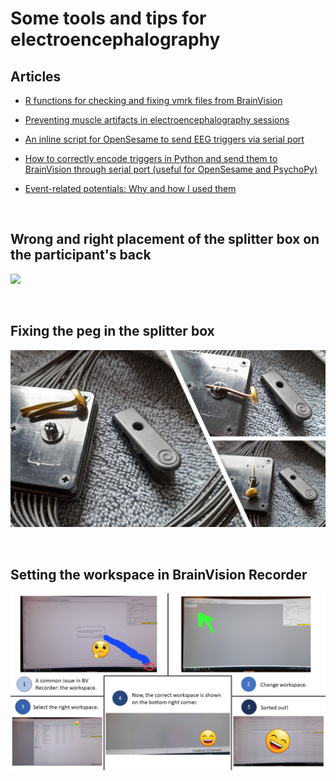 # Some tools and tips for electroencephalography

## Articles

- [R functions for checking and fixing vmrk files from BrainVision](https://pablobernabeu.github.io/2024/r-functions-for-checking-and-fixing-vmrk-files-from-brainvision/)

- [Preventing muscle artifacts in electroencephalography sessions](https://pablobernabeu.github.io/2024/preventing-muscle-artifacts-in-electroencephalography-sessions/)

- [An inline script for OpenSesame to send EEG triggers via serial port](https://pablobernabeu.github.io/2023/an-inline-script-for-opensesame-to-send-eeg-triggers-via-serial-port/)
  
- [How to correctly encode triggers in Python and send them to BrainVision through serial port (useful for OpenSesame and PsychoPy)](https://stackoverflow.com/questions/76829060/how-to-correctly-encode-triggers-in-python-and-send-them-to-brainvision-through)

- [Event-related potentials: Why and how I used them](https://pablobernabeu.github.io/2020/event-related-potentials-why-and-how-i-used-them/)

  <br>

## Wrong and right placement of the splitter box on the participant's back

![](https://github.com/pablobernabeu/EEG-tools-and-tips/blob/main/position%20of%20cables.png)

  <br>

## Fixing the peg in the splitter box

![](https://github.com/pablobernabeu/EEG-tools-and-tips/blob/main/splitter%20peg.png)

  <br>

## Setting the workspace in BrainVision Recorder

![](https://github.com/pablobernabeu/EEG-tools-and-tips/blob/main/Workspace%20issue%20in%20BrainVision%20Recorder.png)
